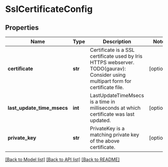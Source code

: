 # SslCertificateConfig

## Properties
Name | Type | Description | Notes
------------ | ------------- | ------------- | -------------
**certificate** | **str** | Certificate is a SSL certificate used by Iris HTTPS webserver. TODO(gaurav): Consider using multipart form for certificate file. | [optional] 
**last_update_time_msecs** | **int** | LastUpdateTimeMsecs is a time in milliseconds at which certificate was last updated. | [optional] 
**private_key** | **str** | PrivateKey is a matching private key of the above certificate. | [optional] 

[[Back to Model list]](../README.md#documentation-for-models) [[Back to API list]](../README.md#documentation-for-api-endpoints) [[Back to README]](../README.md)


